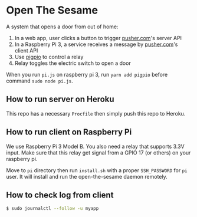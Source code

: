 # Open The Sesame

A system that opens a door from out of home:

1. In a web app, user clicks a button to trigger [pusher.com](pusher.com)'s server API
2. In a Raspberry Pi 3, a service receives a message by [pusher.com](pusher.com)'s client API
3. Use [pigpio](https://github.com/fivdi/pigpio) to control a relay
4. Relay toggles the electric switch to open a door

When you run `pi.js` on raspberry pi 3, run `yarn add pigpio` before command `sudo node pi.js`.

## How to run server on Heroku

This repo has a necessary `Procfile` then simply push this repo to Heroku.

## How to run client on Raspberry Pi

We use Raspberry Pi 3 Model B. You also need a relay that supports 3.3V input.
Make sure that this relay get signal from a GPIO 17 (or others) on your raspberry pi.

Move to `pi` directory then run `install.sh` with a proper `SSH_PASSWORD` for `pi` user.
It will install and run the open-the-sesame daemon remotely.

## How to check log from client

```sh
$ sudo journalctl --follow -u myapp
```
